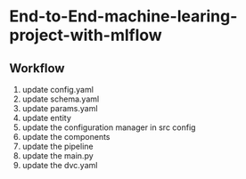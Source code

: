 # End-to-End-machine-learing-project-with-mlflow

## Workflow

1. update config.yaml
2. update schema.yaml
3. update params.yaml
4. update entity 
5. update the configuration manager in src config
6. update the components 
7. update the pipeline
8. update the main.py
9. update the dvc.yaml